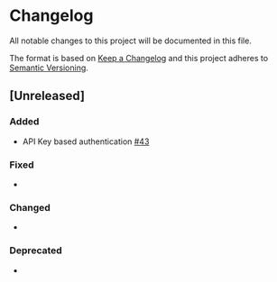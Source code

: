 # Changelog
All notable changes to this project will be documented in this file.

The format is based on [Keep a Changelog](http://keepachangelog.com/en/1.0.0/)
and this project adheres to [Semantic Versioning](http://semver.org/spec/v2.0.0.html).


## [Unreleased]
### Added
- API Key based authentication [#43](https://github.com/geoadmin/routing-graph-packager/pull/43)
### Fixed
-
### Changed
-
### Deprecated
-
